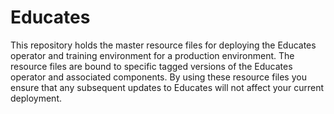 Educates
========

This repository holds the master resource files for deploying the Educates operator and training environment for a production environment. The resource files are bound to specific tagged versions of the Educates operator and associated components. By using these resource files you ensure that any subsequent updates to Educates will not affect your current deployment.

